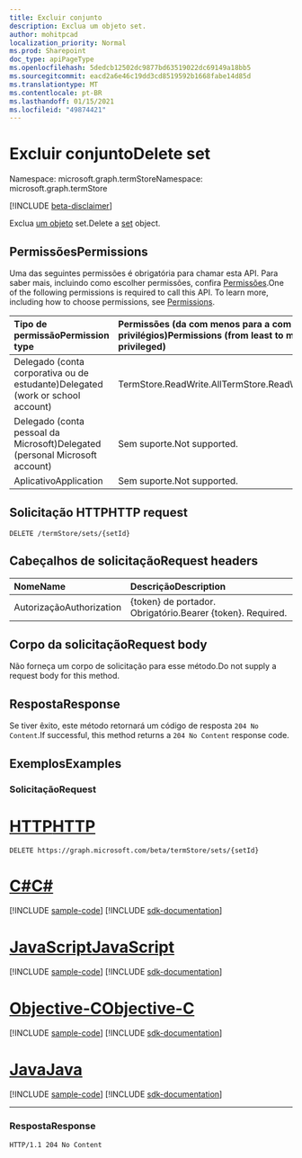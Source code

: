 ```yaml
---
title: Excluir conjunto
description: Exclua um objeto set.
author: mohitpcad
localization_priority: Normal
ms.prod: Sharepoint
doc_type: apiPageType
ms.openlocfilehash: 5dedcb12502dc9877bd63519022dc69149a18bb5
ms.sourcegitcommit: eacd2a6e46c19dd3cd8519592b1668fabe14d85d
ms.translationtype: MT
ms.contentlocale: pt-BR
ms.lasthandoff: 01/15/2021
ms.locfileid: "49874421"
---
```

# <a name="delete-set"></a><span data-ttu-id="c4f92-103">Excluir conjunto</span><span class="sxs-lookup"><span data-stu-id="c4f92-103">Delete set</span></span>
<span data-ttu-id="c4f92-104">Namespace: microsoft.graph.termStore</span><span class="sxs-lookup"><span data-stu-id="c4f92-104">Namespace: microsoft.graph.termStore</span></span>

[!INCLUDE [beta-disclaimer](../../includes/beta-disclaimer.md)]

<span data-ttu-id="c4f92-105">Exclua [um objeto](../resources/termstore-set.md) set.</span><span class="sxs-lookup"><span data-stu-id="c4f92-105">Delete a [set](../resources/termstore-set.md) object.</span></span>

## <a name="permissions"></a><span data-ttu-id="c4f92-106">Permissões</span><span class="sxs-lookup"><span data-stu-id="c4f92-106">Permissions</span></span>
<span data-ttu-id="c4f92-p101">Uma das seguintes permissões é obrigatória para chamar esta API. Para saber mais, incluindo como escolher permissões, confira [Permissões](/graph/permissions-reference).</span><span class="sxs-lookup"><span data-stu-id="c4f92-p101">One of the following permissions is required to call this API. To learn more, including how to choose permissions, see [Permissions](/graph/permissions-reference).</span></span>

|<span data-ttu-id="c4f92-109">Tipo de permissão</span><span class="sxs-lookup"><span data-stu-id="c4f92-109">Permission type</span></span>|<span data-ttu-id="c4f92-110">Permissões (da com menos para a com mais privilégios)</span><span class="sxs-lookup"><span data-stu-id="c4f92-110">Permissions (from least to most privileged)</span></span>|
|:---|:---|
|<span data-ttu-id="c4f92-111">Delegado (conta corporativa ou de estudante)</span><span class="sxs-lookup"><span data-stu-id="c4f92-111">Delegated (work or school account)</span></span> |<span data-ttu-id="c4f92-112">TermStore.ReadWrite.All</span><span class="sxs-lookup"><span data-stu-id="c4f92-112">TermStore.ReadWrite.All</span></span> |
|<span data-ttu-id="c4f92-113">Delegado (conta pessoal da Microsoft)</span><span class="sxs-lookup"><span data-stu-id="c4f92-113">Delegated (personal Microsoft account)</span></span> | <span data-ttu-id="c4f92-114">Sem suporte.</span><span class="sxs-lookup"><span data-stu-id="c4f92-114">Not supported.</span></span>    |
|<span data-ttu-id="c4f92-115">Aplicativo</span><span class="sxs-lookup"><span data-stu-id="c4f92-115">Application</span></span> | <span data-ttu-id="c4f92-116">Sem suporte.</span><span class="sxs-lookup"><span data-stu-id="c4f92-116">Not supported.</span></span> |


## <a name="http-request"></a><span data-ttu-id="c4f92-117">Solicitação HTTP</span><span class="sxs-lookup"><span data-stu-id="c4f92-117">HTTP request</span></span>

<!-- {
  "blockType": "ignored"
}
-->
``` http
DELETE /termStore/sets/{setId}
```

## <a name="request-headers"></a><span data-ttu-id="c4f92-118">Cabeçalhos de solicitação</span><span class="sxs-lookup"><span data-stu-id="c4f92-118">Request headers</span></span>
|<span data-ttu-id="c4f92-119">Nome</span><span class="sxs-lookup"><span data-stu-id="c4f92-119">Name</span></span>|<span data-ttu-id="c4f92-120">Descrição</span><span class="sxs-lookup"><span data-stu-id="c4f92-120">Description</span></span>|
|:---|:---|
|<span data-ttu-id="c4f92-121">Autorização</span><span class="sxs-lookup"><span data-stu-id="c4f92-121">Authorization</span></span>|<span data-ttu-id="c4f92-p102">{token} de portador. Obrigatório.</span><span class="sxs-lookup"><span data-stu-id="c4f92-p102">Bearer {token}. Required.</span></span>|

## <a name="request-body"></a><span data-ttu-id="c4f92-124">Corpo da solicitação</span><span class="sxs-lookup"><span data-stu-id="c4f92-124">Request body</span></span>
<span data-ttu-id="c4f92-125">Não forneça um corpo de solicitação para esse método.</span><span class="sxs-lookup"><span data-stu-id="c4f92-125">Do not supply a request body for this method.</span></span>

## <a name="response"></a><span data-ttu-id="c4f92-126">Resposta</span><span class="sxs-lookup"><span data-stu-id="c4f92-126">Response</span></span>

<span data-ttu-id="c4f92-127">Se tiver êxito, este método retornará um código de resposta `204 No Content`.</span><span class="sxs-lookup"><span data-stu-id="c4f92-127">If successful, this method returns a `204 No Content` response code.</span></span>

## <a name="examples"></a><span data-ttu-id="c4f92-128">Exemplos</span><span class="sxs-lookup"><span data-stu-id="c4f92-128">Examples</span></span>

### <a name="request"></a><span data-ttu-id="c4f92-129">Solicitação</span><span class="sxs-lookup"><span data-stu-id="c4f92-129">Request</span></span>

# <a name="http"></a>[<span data-ttu-id="c4f92-130">HTTP</span><span class="sxs-lookup"><span data-stu-id="c4f92-130">HTTP</span></span>](#tab/http)
<!-- {
  "blockType": "request",
  "name": "delete_set"
}
-->
``` http
DELETE https://graph.microsoft.com/beta/termStore/sets/{setId}
```
# <a name="c"></a>[<span data-ttu-id="c4f92-131">C#</span><span class="sxs-lookup"><span data-stu-id="c4f92-131">C#</span></span>](#tab/csharp)
[!INCLUDE [sample-code](../includes/snippets/csharp/delete-set-csharp-snippets.md)]
[!INCLUDE [sdk-documentation](../includes/snippets/snippets-sdk-documentation-link.md)]

# <a name="javascript"></a>[<span data-ttu-id="c4f92-132">JavaScript</span><span class="sxs-lookup"><span data-stu-id="c4f92-132">JavaScript</span></span>](#tab/javascript)
[!INCLUDE [sample-code](../includes/snippets/javascript/delete-set-javascript-snippets.md)]
[!INCLUDE [sdk-documentation](../includes/snippets/snippets-sdk-documentation-link.md)]

# <a name="objective-c"></a>[<span data-ttu-id="c4f92-133">Objective-C</span><span class="sxs-lookup"><span data-stu-id="c4f92-133">Objective-C</span></span>](#tab/objc)
[!INCLUDE [sample-code](../includes/snippets/objc/delete-set-objc-snippets.md)]
[!INCLUDE [sdk-documentation](../includes/snippets/snippets-sdk-documentation-link.md)]

# <a name="java"></a>[<span data-ttu-id="c4f92-134">Java</span><span class="sxs-lookup"><span data-stu-id="c4f92-134">Java</span></span>](#tab/java)
[!INCLUDE [sample-code](../includes/snippets/java/delete-set-java-snippets.md)]
[!INCLUDE [sdk-documentation](../includes/snippets/snippets-sdk-documentation-link.md)]

---



### <a name="response"></a><span data-ttu-id="c4f92-135">Resposta</span><span class="sxs-lookup"><span data-stu-id="c4f92-135">Response</span></span>

<!-- {
  "blockType": "response",
  "truncated": true
}
-->
``` http
HTTP/1.1 204 No Content
```

[microsoft.graph.termStore.group]: ../resources/termstore-group.md
[microsoft.graph.termStore.set]: ../resources/termstore-set.md

<!--
{
  "type": "#page.annotation",
  "description": "Delete a termSet entity in termStore",
  "keywords": "term,termStore",
  "section": "documentation",
  "tocPath": "termStore/Delete termSet",
  "suppressions": [
  ]
}
-->


